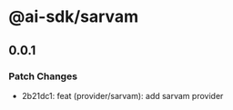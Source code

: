 # @ai-sdk/sarvam

## 0.0.1

### Patch Changes

- 2b21dc1: feat (provider/sarvam): add sarvam provider

